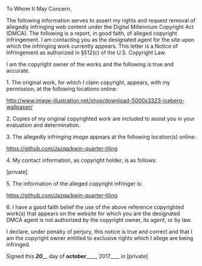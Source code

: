 To Whom It May Concern,

The following information serves to assert my rights and request removal of
allegedly infringing web content under the Digital Millennium Copyright Act
(DMCA). The following is a report, in good faith, of alleged copyright
infringement. I am contacting you as the designated agent for the site upon
which the infringing work currently appears. This letter is a Notice of
Infringement as authorized in §512(c) of the U.S. Copyright Law.

I am the copyright owner of the works and the following is true and
accurate.

1\. The original work, for which I claim copyright, appears, with my
permission, at the following locations online:  

http://www.image-illustration.net/shop/download-5000x3323-iceberg-wallpaper/

2\. Copies of my original copyrighted work are included to assist you in
your evaluation and determination.  

3\. The allegedly infringing *image* appears at the following location(s)
online:  

https://github.com/Jazqa/kwin-quarter-tiling

4\. My contact information, as copyright holder, is as follows:

[private]

5\. The information of the alleged copyright infringer is:

https://github.com/Jazqa/kwin-quarter-tiling

6\. I have a good faith belief the use of the above reference copyrighted
work(s) that appears on the website for which you are the designated DMCA
agent is not authorized by the copyright owner, its agent, or by law.

I declare, under penalty of perjury, this notice is true and correct and
that I am the copyright owner entitled to exclusive rights which I allege
are being infringed.

Signed this ___20_____ day of __october______, 2017____ in [private]
